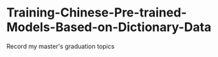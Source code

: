 # Training-Chinese-Pre-trained-Models-Based-on-Dictionary-Data
Record my master's  graduation topics
